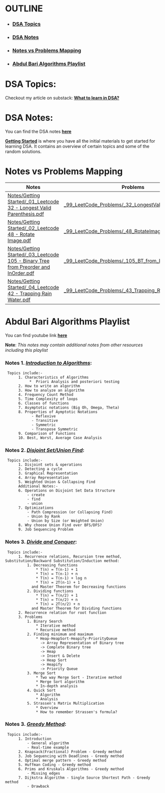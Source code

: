 # OUTLINE

* ### [DSA Topics](#dsa-topics)
* ### [DSA Notes](#dsa-notes)
* ### [Notes vs Problems Mapping](#notes-vs-problems-mapping)
* ### [Abdul Bari Algorithms Playlist](#abdul-bari-algorithms-playlist)


# DSA Topics:

Checkout my article on substack:
[**What to learn in DSA?**](https://open.substack.com/pub/nagubadyharitha/p/dsa-topics-for-preparation?utm_campaign=post&utm_medium=web)


# DSA Notes:

You can find the DSA notes [**here**](https://github.com/harithanagubady/Data-Structures-and-Algorithms/tree/main/Notes)

[**Getting Started**](https://github.com/harithanagubady/Data-Structures-and-Algorithms/tree/main/Notes/Getting%20Started) is where you have all the initial materials to get started for learning DSA.
It contains an overview of certain topics and some of the random solutions.


# Notes vs Problems Mapping

| Notes        | Problems     |
|--------------|--------------|
| [Notes/Getting Started/_01_Leetcode 32 - Longest Valid Parenthesis.pdf](https://github.com/harithanagubady/Data-Structures-and-Algorithms/blob/main/Notes/Getting%20Started/_01_Leetcode%2032%20-%20Longest%20Valid%20Parenthesis.pdf) | [_99_LeetCode_Problems/_32_LongestValidParenthesis.java](https://github.com/harithanagubady/Data-Structures-and-Algorithms/blob/main/_99_LeetCode_Problems/_32_LongestValidParenthesis.java) |
| [Notes/Getting Started/_02_Leetcode 48 - Rotate Image.pdf](https://github.com/harithanagubady/Data-Structures-and-Algorithms/blob/main/Notes/Getting%20Started/_02_Leetcode%2048%20-%20Rotate%20Image.pdf) | [_99_LeetCode_Problems/_48_RotateImage.java](https://github.com/harithanagubady/Data-Structures-and-Algorithms/blob/main/_99_LeetCode_Problems/_48_RotateImage.java) |
| [Notes/Getting Started/_03_Leetcode 105 - Binary Tree from Preorder and InOrder.pdf](https://github.com/harithanagubady/Data-Structures-and-Algorithms/blob/main/Notes/Getting%20Started/_03_Leetcode%20105%20-%20Binary%20Tree%20from%20Preorder%20and%20InOrder.pdf) | [_99_LeetCode_Problems/_105_BT_from_In_And_Pre.java](https://github.com/harithanagubady/Data-Structures-and-Algorithms/blob/main/_99_LeetCode_Problems/_105_BT_from_In_And_Pre.java) |
| [Notes/Getting Started/_04_Leetcode 42 - Trapping Rain Water.pdf](https://github.com/harithanagubady/Data-Structures-and-Algorithms/blob/main/Notes/Getting%20Started/_04_Leetcode%2042%20-%20Trapping%20Rain%20Water.pdf) |[_99_LeetCode_Problems/_43_Trapping_Rain_Water.java](https://github.com/harithanagubady/Data-Structures-and-Algorithms/blob/main/_99_LeetCode_Problems/_43_Trapping_Rain_Water.java)|

# Abdul Bari Algorithms Playlist
You can find youtube link [**here**](https://youtube.com/playlist?list=PLDN4rrl48XKpZkf03iYFl-O29szjTrs_O&si=3bEHPg_VHNw6DH87)

**Note**: _This notes may contain additional notes from other resources including this playlist_
###  Notes 1. [_Introduction to Algorithms_](https://github.com/harithanagubady/Data-Structures-and-Algorithms/blob/main/Notes/_02_Abdul%20Bari%20Algorithms%20Playlist/_01_Introduction%20to%20Algorithms(ft.%20Abdul%20Bari).pdf): 
     Topics include:-     
          1. Characteristics of Algorithms
               *  Priori Analysis and posteriori testing
          2. How to write an algorithm
          3. How to analyze an algorithm
          4. Frequency Count Method
          5. Time Complexity of loops
          6. Classes of functions
          7. Asymptotic notations (Big Oh, Omega, Theta)
          8. Properties of Aymptotic Notations
                - Reflexive
                - Transitive
                - Symmetric
                - Transpose Symmetric
          9. Comparison of Functions 
          10. Best, Worst, Average Case Analysis

###  Notes 2. [_Disjoint Set/Union Find_](https://github.com/harithanagubady/Data-Structures-and-Algorithms/blob/main/Notes/_02_Abdul%20Bari%20Algorithms%20Playlist/_02_Disjoint%20Set%20or%20Union%20Find%20(ft.%20Abdul%20Bari).pdf): 
     Topics include:-     
          1. Disjoint sets & operations
          2. Detecting a cycle
          3. Graphical Representation
          4. Array Representation
          5. Weighted Union & Collapsing Find
          Additional Notes:-
          6. Operations on Disjoint Set Data Structure
              - create
              - find
              - union
          7. Optimizations
              - Path Compression (or Collapsing Find)
              - Union by Rank 
              - Union by Size (or Weighted Union)
          8. Why choose Union Find over BFS/DFS?
          9. Job Sequencing Problem

###  Notes 3. [_Divide and Conquer_](https://github.com/harithanagubady/Data-Structures-and-Algorithms/blob/main/Notes/_02_Abdul%20Bari%20Algorithms%20Playlist/_03_Divide%20And%20Conquer(ft.%20Abdul%20Bari).pdf):
     Topics include:-     
          1. Recurrence relations, Recursion tree method, Substitution/Backward Substitution/Induction method:
              1. Decreasing functions 
                  * T(n) = T(n-1) + 1
                  * T(n) = T(n-1) + n
                  * T(n) = T(n-1) + log n
                  * T(n) = 2T(n-1) + 1
                and Master Theorem for Decreasing functions
              2. Dividing functions
                  * T(n) = T(n/2) + 1
                  * T(n) = T(n/2) + n
                  * T(n) = 2T(n/2) + n
                and Master Theorem for Dividing functions
          2. Recurrence relation for root function
          3. Problems
              1. Binary Search
                  * Iterative method
                  * Recursive method
              2. Finding minimum and maximum
                  * Heap-HeapSort-Heapify-PriorityQueue
                    -> Array Representation of Binary tree
                    -> Complete Binary tree
                    -> Heap
                    -> Insert & Delete
                    -> Heap Sort
                    -> Heapify
                    -> Priority Queue
              3. Merge Sort
                  * Two way Merge Sort - Iterative method
                  * Merge Sort algorithm
                  * In-depth analysis
              4. Quick Sort
                  * Algorithm
                  * Analysis
              5. Strassen's Matrix Multiplication
                  * Overview
                  * How to remember Strassen's formula?

###  Notes 3. [_Greedy Method_](https://github.com/harithanagubady/Data-Structures-and-Algorithms/blob/main/Notes/_02_Abdul%20Bari%20Algorithms%20Playlist/_04_Greedy%20Method(ft.%20Abdul%20Bari).pdf):
     Topics include:-     
          1. Introduction
              - General algorithm
              - Real-time example
          2. Knapsack(Fractional) Problem - Greedy method
          3. Job Sequencing with Deadlines - Greedy method
          4. Optimal merge pattern - Greedy method
          5. Huffman Coding - Greedy method
          6. Prims and Kruskals Algorithms - Greedy method
              - Missing edges
          7. Dijkstra Algorithm - Single Source Shortest Path - Greedy method
              - Drawback